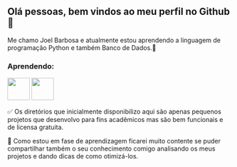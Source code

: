 ## Olá pessoas, bem vindos ao meu perfil no Github 👋
Me chamo Joel Barbosa e atualmente estou aprendendo a linguagem de programação Python e também Banco de Dados.🌱

### Aprendendo:
<img src="https://cdn.jsdelivr.net/gh/devicons/devicon/icons/python/python-original-wordmark.svg" width="50" height="50"/>       <img src="https://cdn.jsdelivr.net/gh/devicons/devicon/icons/postgresql/postgresql-original-wordmark.svg" width="50" height="50"/>

          
          

✅ Os diretórios que inicialmente disponibilizo aqui são apenas pequenos projetos que desenvolvo para fins acadêmicos 
mas são bem funcionais e de licensa gratuita.

🔰 Como estou em fase de aprendizagem ficarei muito contente se puder compartilhar também o seu conhecimento comigo 
analisando os meus projetos e dando dicas de como otimizá-los.
